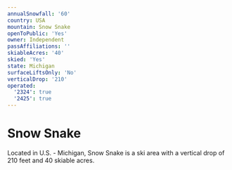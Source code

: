```yaml
---
annualSnowfall: '60'
country: USA
mountain: Snow Snake
openToPublic: 'Yes'
owner: Independent
passAffiliations: ''
skiableAcres: '40'
skied: 'Yes'
state: Michigan
surfaceLiftsOnly: 'No'
verticalDrop: '210'
operated:
  '2324': true
  '2425': true
---
```



# Snow Snake

Located in U.S. - Michigan, Snow Snake is a ski area with a vertical drop of 210 feet and 40 skiable acres.
